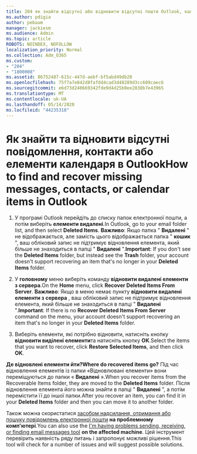 ```yaml
---
title: 204 як знайти відсутні або відновити відсутні пошти Outlook, календар або контакти
ms.author: pdigia
author: pebaum
manager: jackiesm
ms.audience: Admin
ms.topic: article
ROBOTS: NOINDEX, NOFOLLOW
localization_priority: Normal
ms.collection: Adm_O365
ms.custom:
- "204"
- "1800008"
ms.assetid: 86752487-615c-447d-aebf-bf5abd49db20
ms.openlocfilehash: 75f7a7e842d8fafdd4cad3d48289d3cc609caec6
ms.sourcegitcommit: e6d73d240669342fde9d4d25b0ee2838b7e43965
ms.translationtype: MT
ms.contentlocale: uk-UA
ms.lasthandoff: 05/14/2020
ms.locfileid: "44235318"
---
```

# <a name="how-to-find-and-recover-missing-messages-contacts-or-calendar-items-in-outlook"></a><span data-ttu-id="57ffd-102">Як знайти та відновити відсутні повідомлення, контакти або елементи календаря в Outlook</span><span class="sxs-lookup"><span data-stu-id="57ffd-102">How to find and recover missing messages, contacts, or calendar items in Outlook</span></span>

1. <span data-ttu-id="57ffd-103">У програмі Outlook перейдіть до списку папок електронної пошти, а потім виберіть **елементи видалені**.</span><span class="sxs-lookup"><span data-stu-id="57ffd-103">In Outlook, go to your email folder list, and then select **Deleted Items**.</span></span> <span data-ttu-id="57ffd-104">**Важливо**: Якщо папка " **Видалені** " не відображається, але замість цього відображається папка " **кошик** ", ваш обліковий запис не підтримує відновлення елемента, який більше не знаходиться в папці " **Видалені** ".</span><span class="sxs-lookup"><span data-stu-id="57ffd-104">**Important**: If you don't see the **Deleted Items** folder, but instead see the **Trash** folder, your account doesn't support recovering an item that's no longer in your **Deleted Items** folder.</span></span>

2. <span data-ttu-id="57ffd-105">У **головному** меню виберіть команду **відновити видалені елементи з сервера**.</span><span class="sxs-lookup"><span data-stu-id="57ffd-105">On the **Home** menu, click **Recover Deleted Items From Server**.</span></span> <span data-ttu-id="57ffd-106">**Важливо**: Якщо в меню немає пункту **відновити видалені елементи з сервера** , ваш обліковий запис не підтримує відновлення елемента, який більше не знаходиться в папці " **Видалені** ".</span><span class="sxs-lookup"><span data-stu-id="57ffd-106">**Important**: If there is no **Recover Deleted Items From Server** command on the menu, your account doesn't support recovering an item that's no longer in your **Deleted Items** folder.</span></span>

3. <span data-ttu-id="57ffd-107">Виберіть елементи, які потрібно відновити, натисніть кнопку **відновити виділені елементи**та натисніть кнопку **OK**.</span><span class="sxs-lookup"><span data-stu-id="57ffd-107">Select the items that you want to recover, click **Restore Selected Items**, and then click **OK**.</span></span>

<span data-ttu-id="57ffd-108">**Де відновлені елементи йти?**</span><span class="sxs-lookup"><span data-stu-id="57ffd-108">**Where do recovered items go?**</span></span> <span data-ttu-id="57ffd-109">Під час відновлення елементів із папки «Відновлювані елементи» вони переміщуються до папки « **Видалені** ».</span><span class="sxs-lookup"><span data-stu-id="57ffd-109">When you recover items from the Recoverable Items folder, they are moved to the **Deleted Items** folder.</span></span> <span data-ttu-id="57ffd-110">Після відновлення елемента його можна знайти в папці " **Видалені** ", а потім перемістити її до іншої папки.</span><span class="sxs-lookup"><span data-stu-id="57ffd-110">After you recover an item, you can find it in your **Deleted Items** folder and then you can move it to another folder.</span></span>

<span data-ttu-id="57ffd-111">Також можна скористатися [засобом надсилання, отримання або пошуку повідомлень електронної пошти](https://aka.ms/SaRA-OutlookSendReceive) **на проблемному комп'ютері**.</span><span class="sxs-lookup"><span data-stu-id="57ffd-111">You can also use the [I'm having problems sending, receiving, or finding email messages tool](https://aka.ms/SaRA-OutlookSendReceive) **on the affected machine**.</span></span> <span data-ttu-id="57ffd-112">Цей інструмент перевірить наявність ряду питань і запропонує можливі рішення.</span><span class="sxs-lookup"><span data-stu-id="57ffd-112">This tool will check for a number of issues and will suggest possible solutions.</span></span>
